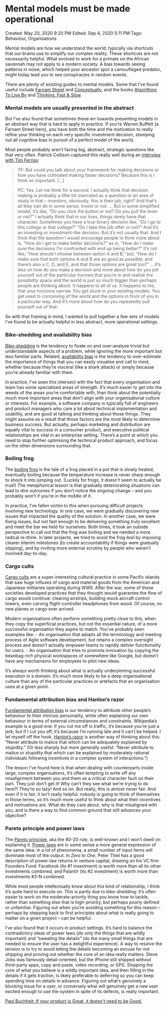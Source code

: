 # Mental models must be made operational

Created: May 20, 2020 9:20 PM
Edited: Sep 4, 2020 5:11 PM
Tags: Behaviour, Organisations

Mental models are how we understand the world, typically via shortcuts that our brains use to simplify our complex reality. These shortcuts are not necessarily helpful. What evolved to work for a primate on the African savannah may not apply to a modern society. A bias towards seeing patterns in noise, which helped your ancestor spot a camouflaged predator, might today lead you to see conspiracies in random events.

There are plenty of existing guides to mental models. Some that I’ve found useful include [Farnam Street](https://fs.blog/mental-models/) and [Conceptually](https://conceptually.org/), and the books [Algorithms To Live By](https://www.goodreads.com/book/show/25666050-algorithms-to-live-by) and [Thinking, Fast & Slow](https://www.goodreads.com/book/show/11468377-thinking-fast-and-slow).

### Mental models are usually presented in the abstract

But I’ve also found that sometimes these err towards presenting models in an abstract way that is hard to apply in practice. If you’re Warren Buffett (a Farnam Street hero), you have both the time and the motivation to really refine your thinking on each very specific investment decision, stamping out all cognitive bias in pursuit of a perfect model of the world.

Most people probably aren’t facing big, abstract, strategic questions like that very often. Patrick Collison captured this really well during an [interview with Tim Ferriss](https://tim.blog/2018/12/24/the-tim-ferriss-show-patrick-collison/):

> TF: But could you talk about your framework for making decisions or how you have cultivated making faster decisions? Because this is I think so important. […]

> PC: Yes. Let me think for a second. I actually think that decision making is probably a little bit overrated as a question or an area of study in that – investors, obviously, this is their job, right? And that’s all they can do in some sense, invest or not. … But in some simplified model, it’s like, “Do you click the button or not? Do you pull the lever or not?” I actually think that in our lives, things rarely have that character. Sometimes you have a true binary decision like, “Do I go to this college or that college?” “Do I take this job offer or not?” And it’s an investing or investment-like decision. But it’s not usually that. And I think that the question I would encourage people to think more about is, “How do I get to make better decisions?” as in, “How do I make sure the decisions I’m confronted with end up being better?” It’s not like, “How should I choose between option A and B,” but, “How do I make sure that both options A and B are as good as possible, and there’s also a C, D, and E, and that those options are great too?” … It’s less on how do you make a decision and more about how do you jolt yourself out of the particular furrows that you’re in and realize the possibility space and the world is just so much bigger than perhaps people are thinking about. It happens to all of us. It happens to me, that your horizons narrow. You get stuck in your existing models. You get used to conceiving of the world and the options in front of you in a particular way. And it’s more about how do you repeatedly pull yourself out of that.

So with that framing in mind, I wanted to pull together a few sets of models I’ve found to be actually helpful in less abstract, more operational settings.

### Bike-shedding and availability bias

[Bike-shedding](https://en.wikipedia.org/wiki/Law_of_triviality) is the tendency to fixate on and over-analyse trivial but understandable aspects of a problem, while ignoring the more important but less familiar parts. Related, [availability bias](https://en.wikipedia.org/wiki/Availability_heuristic) is the tendency to over-estimate the importance of things that you can easily visualise and call to mind, whether because they’re visceral (like a shark attack) or simply because you’re already familiar with them.

In practice, I’ve seen this intersect with the fact that every organisation and team has some specialised areas of strength. It’s much easier to get into the weeds of the areas you’re comfortable with, than think about the potentially much more important areas that don’t align with your organisational culture or interests. For example, a software company is typically full of engineers and product managers who care a lot about technical implementation and usability, and are good at talking and thinking about those things. They might assume as a result that those factors are the most likely to determine business success. But actually, perhaps marketing and distribution are equally vital to success in a consumer product, and executive political relationships are vital in an enterprise setting. There’s a point at which you need to stop further optimising the technical product approach, and focus on the other dimensions surrounding that.

### Boiling frog

The [boiling frog](https://en.wikipedia.org/wiki/Boiling_frog) is the tale of a frog placed in a pot that is slowly heated, eventually boiling because the temperature increase is never sharp enough to shock it into jumping out. (Luckily for frogs, it doesn’t seem to actually be true!) The metaphorical lesson is that gradually deteriorating situations can lead to dire outcomes if you don’t notice the ongoing change – and you probably won’t if you’re in the middle of it.

In practice, I’ve fallen victim to this when pursuing difficult projects involving new technology. In one case, we were gradually discovering new issues that impacted the quality of the solution. In another case, we were fixing issues, but not fast enough to be delivering something truly excellent and meet the bar we held for ourselves. Both times, it took an outside perspective to call out that the frog was boiling and we needed a more radical re-think. In later projects, we tried to avoid the frog-boil by imposing clearer interim milestones (to create accountability if things were gradually slipping), and by inviting more external scrutiny by people who weren’t involved day-to-day.

### Cargo cults

[Cargo cults](https://en.wikipedia.org/wiki/Cargo_cult) are a super-interesting cultural practice in some Pacific islands that saw huge influxes of cargo and material goods from the American and Japanese militaries operating during WWII. After the war, some of these societies developed practices that they thought would guarantee the flow of cargo would continue: clearing airstrips, building mock aircraft control towers, even carving flight-controller headphones from wood. Of course, no new planes or cargo ever arrived.

Modern organisations often perform something pretty close to this, when they copy the superficial practices, but not the essential nature, of a more successful organisation they aspire to match. You’ve probably seen examples like: - An organisation that adopts all the terminology and meeting process of Agile software development, but retains a complex oversight process and doesn’t actually empower teams to rapidly deliver functionality for users. - An organisation that tries to promote innovation by copying the beanbag-rich physical workspaces of somewhere like Google, but doesn’t have any mechanisms for employees to pilot new ideas.

It’s always worth thinking about what is actually underpinning successful execution in a domain. It’s much more likely to be a deep organisational culture than any of the particular practices or artefacts that an organisation uses at a given point.

### Fundamental attribution bias and Hanlon’s razor

[Fundamental attribution bias](https://en.wikipedia.org/wiki/Fundamental_attribution_error) is our tendency to attribute other people’s behaviour to their intrinsic personality, while often explaining our own behaviour in terms of external circumstances and constraints. Wikipedia’s example is a good one: if you cut me off in traffic, it’s because you’re just a jerk; but if I cut you off, it’s because I’m running late and it can’t be helped. I let myself off the hook. [Hanlon’s razor](https://en.wikipedia.org/wiki/Hanlon%27s_razor) is another way of thinking about this: “Never attribute to malice that which can be adequately explained by stupidity.” (Or less sharply but more generally useful: “Never attribute to malice or stupidity that which can be explained by moderately rational individuals following incentives in a complex system of interactions.”)

The lesson I’ve found here is that when dealing with counterparts inside large, complex organisations, it’s often tempting to write off any misalignment between you and them as a critical character fault on their part. They just don’t get it! Why can’t they see what we’re trying to do here?! They’re so lazy! And so on. But really, this is almost never fair. And even if it is fair, it isn’t really helpful: nobody is going to think of themselves in those terms, so it’s much more useful to think about what their incentives and motivations are. What do they care about, why is that misaligned with you, and is there a way to find common ground that still advances your objective?

### Pareto principle and power laws

The [Pareto principle](https://en.wikipedia.org/wiki/Pareto_principle), aka the 80-20 rule, is well-known and I won’t dwell on explaining it. [Power laws](https://en.wikipedia.org/wiki/Power_law) are in some sense a more general expression of the same idea: in a lot of phenonema, a small number of input items will dominate most of the output. In *Zero to One*, Peter Thiel has a good description of power-law returns in venture capital, drawing on his VC firm Founders Fund: Facebook (its #1 investment) is worth more than all its other investments combined, and Palantir (its #2 investment) is worth more than investments #3-N combined.

While most people intellectually know about this kind of relationship, I think it’s quite hard to execute on. This is partly due to bike-shedding: it’s often easier to work on the moderate-priority thing you know how to tackle, rather than something else that is high-priority, but perhaps poorly defined or unfamiliar. Figuring out when you’re avoiding something for this reason – perhaps by stepping back to first principles about what is really going to matter on a given project – can be helpful.

I’ve also found that it occurs in product settings. It’s hard to balance the contradictory ideas of power laws (do only the things that are wildly important) and “sweating the details” (do the many small things that are needed to ensure the user has a delightful experience). A way to resolve the tension is to try to avoid letting the details becoming an excuse for not shipping and proving out whether the core of an idea really matters. Steve Jobs was famously detail-oriented, but the iPhone still shipped without third-party apps, copy and paste, video recording, or GPS. Shipping the core of what you believe is a wildly important idea, and then filling in the details if it gets traction, is likely preferable to deferring so you can keep spending time on details in advance. Figuring out what’s genuinely a blocking issue for a user, or conversely what will genuinely get a new user excited enough to use the system in spite of its defects, is really important.

[Paul Buchheit: If your product is Great, it doesn't need to be Good.](../References%2044e0a6dd2a7a456b83710224626907e7/Paul%20Buchheit%20If%20your%20product%20is%20Great,%20it%20doesn't%2002a317703a7d47ba9bab10a10345cecf.md)